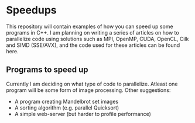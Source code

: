 # Speedups
This repository will contain examples of how you can speed up some programs in C++. I am planning on writing a series of articles on how to parallelize code using solutions such as MPI, OpenMP, CUDA, OpenCL, Cilk and SIMD (SSE/AVX), and the code used for these articles can be found here.

## Programs to speed up
Currently I am deciding on what type of code to parallelize. Atleast one program will be some form of image processing.
Other suggestions:
* A program creating Mandelbrot set images
* A sorting algorithm (e.g. parallel Quicksort)
* A simple web-server (but harder to profile performance)
